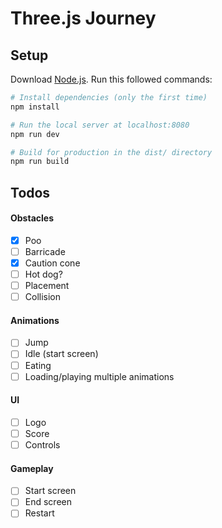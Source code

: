 # Three.js Journey

## Setup
Download [Node.js](https://nodejs.org/en/download/).
Run this followed commands:

``` bash
# Install dependencies (only the first time)
npm install

# Run the local server at localhost:8080
npm run dev

# Build for production in the dist/ directory
npm run build
```

## Todos

#### Obstacles

- [x] Poo
- [ ] Barricade
- [x] Caution cone
- [ ] Hot dog?
- [ ] Placement
- [ ] Collision

#### Animations

- [ ] Jump
- [ ] Idle (start screen)
- [ ] Eating
- [ ] Loading/playing multiple animations

#### UI

- [ ] Logo
- [ ] Score
- [ ] Controls

#### Gameplay

- [ ] Start screen
- [ ] End screen
- [ ] Restart